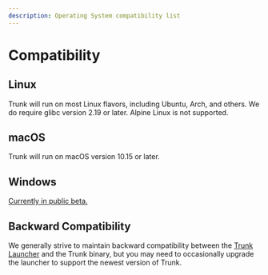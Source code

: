 ```yaml
---
description: Operating System compatibility list
---
```


# Compatibility

## Linux

Trunk will run on most Linux flavors, including Ubuntu, Arch, and others. We do require glibc version 2.19 or later. Alpine Linux is not supported.

## macOS

Trunk will run on macOS version 10.15 or later.

## Windows

[Currently in public beta.](./windows-beta.md)

## Backward Compatibility

We generally strive to maintain backward compatibility between the [Trunk Launcher](../../reference/components.md#trunk-launcher) and the Trunk binary, but you may need to occasionally upgrade the launcher to support the newest version of Trunk.
